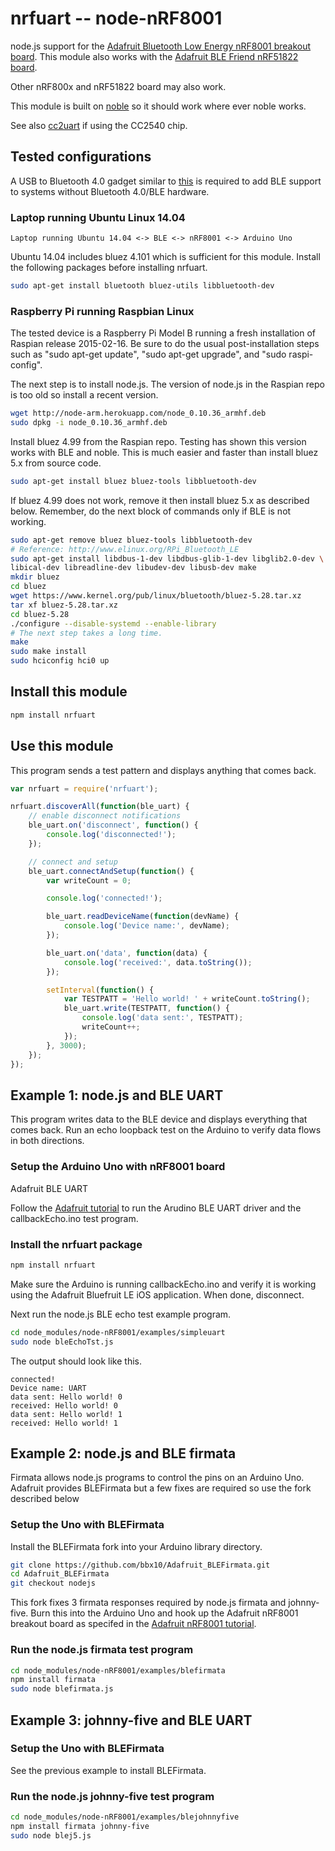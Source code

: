 # nrfuart -- node-nRF8001

node.js support for the
[Adafruit Bluetooth Low Energy nRF8001 breakout board](http://www.adafruit.com/products/1697).
This module also works with the
[Adafruit BLE Friend nRF51822 board](http://www.adafruit.com/products/2267).

Other nRF800x and nRF51822 board may also work.

This module is built on [noble](https://www.npmjs.com/package/noble) so it
should work where ever noble works.

See also [cc2uart](https://github.com/bbx10/node-cc2540) if using the CC2540
chip.

## Tested configurations

A USB to Bluetooth 4.0 gadget similar to
[this](http://www.adafruit.com/product/1327) is required to add BLE support to
systems without Bluetooth 4.0/BLE hardware.

### Laptop running Ubuntu Linux 14.04

```
Laptop running Ubuntu 14.04 <-> BLE <-> nRF8001 <-> Arduino Uno
```

Ubuntu 14.04 includes bluez 4.101 which is sufficient for this module.
Install the following packages before installing nrfuart.

```sh
sudo apt-get install bluetooth bluez-utils libbluetooth-dev
```

### Raspberry Pi running Raspbian Linux

The tested device is a Raspberry Pi Model B running a fresh installation of
Raspian release 2015-02-16. Be sure to do the usual post-installation steps
such as "sudo apt-get update", "sudo apt-get upgrade", and "sudo raspi-config".

The next step is to install node.js. The version of node.js in the Raspian repo
is too old so install a recent version.

```sh
wget http://node-arm.herokuapp.com/node_0.10.36_armhf.deb
sudo dpkg -i node_0.10.36_armhf.deb
```

Install bluez 4.99 from the Raspian repo. Testing has shown this version works
with BLE and noble. This is much easier and faster than install bluez 5.x from
source code.

```sh
sudo apt-get install bluez bluez-tools libbluetooth-dev
```

If bluez 4.99 does not work, remove it then install bluez 5.x as described
below. Remember, do the next block of commands only if BLE is not working.

```sh
sudo apt-get remove bluez bluez-tools libbluetooth-dev
# Reference: http://www.elinux.org/RPi_Bluetooth_LE
sudo apt-get install libdbus-1-dev libdbus-glib-1-dev libglib2.0-dev \
libical-dev libreadline-dev libudev-dev libusb-dev make
mkdir bluez
cd bluez
wget https://www.kernel.org/pub/linux/bluetooth/bluez-5.28.tar.xz
tar xf bluez-5.28.tar.xz
cd bluez-5.28
./configure --disable-systemd --enable-library
# The next step takes a long time.
make
sudo make install
sudo hciconfig hci0 up
```

## Install this module

```sh
npm install nrfuart
```

## Use this module

This program sends a test pattern and displays anything that comes back.

```javascript
var nrfuart = require('nrfuart');

nrfuart.discoverAll(function(ble_uart) {
    // enable disconnect notifications
    ble_uart.on('disconnect', function() {
        console.log('disconnected!');
    });

    // connect and setup
    ble_uart.connectAndSetup(function() {
        var writeCount = 0;

        console.log('connected!');

        ble_uart.readDeviceName(function(devName) {
            console.log('Device name:', devName);
        });

        ble_uart.on('data', function(data) {
            console.log('received:', data.toString());
        });

        setInterval(function() {
            var TESTPATT = 'Hello world! ' + writeCount.toString();
            ble_uart.write(TESTPATT, function() {
                console.log('data sent:', TESTPATT);
                writeCount++;
            });
        }, 3000);
    });
});
```

## Example 1: node.js and BLE UART

This program writes data to the BLE device and displays everything that comes
back. Run an echo loopback test on the Arduino to verify data flows in both
directions.


### Setup the Arduino Uno with nRF8001 board

Adafruit BLE UART

Follow the
[Adafruit tutorial](https://learn.adafruit.com/getting-started-with-the-nrf8001-bluefruit-le-breakout/software-uart-service)
to run the Arudino BLE UART driver and the callbackEcho.ino test program.


### Install the nrfuart package

```sh
npm install nrfuart
```

Make sure the Arduino is running callbackEcho.ino and verify it is
working using the Adafruit Bluefruit LE iOS application. When done,
disconnect.

Next run the node.js BLE echo test example program.

```sh
cd node_modules/node-nRF8001/examples/simpleuart
sudo node bleEchoTst.js
```
The output should look like this.

```
connected!
Device name: UART
data sent: Hello world! 0
received: Hello world! 0
data sent: Hello world! 1
received: Hello world! 1
```

## Example 2: node.js and BLE firmata

Firmata allows node.js programs to control the pins on an Arduino Uno.
Adafruit provides BLEFirmata but a few fixes are required so use
the fork described below

### Setup the Uno with BLEFirmata

Install the BLEFirmata fork into your Arduino library directory.

```sh
git clone https://github.com/bbx10/Adafruit_BLEFirmata.git
cd Adafruit_BLEFirmata
git checkout nodejs
```

This fork fixes 3 firmata responses required by node.js firmata and
johnny-five. Burn this into the Arduino Uno and hook up the Adafruit
nRF8001 breakout board as specifed in the 
[Adafruit nRF8001 tutorial](https://learn.adafruit.com/getting-started-with-the-nrf8001-bluefruit-le-breakout/software-bluefruit-firmata).

### Run the node.js firmata test program

```sh
cd node_modules/node-nRF8001/examples/blefirmata
npm install firmata
sudo node blefirmata.js
```

## Example 3: johnny-five and BLE UART

### Setup the Uno with BLEFirmata

See the previous example to install BLEFirmata.

### Run the node.js johnny-five test program

```sh
cd node_modules/node-nRF8001/examples/blejohnnyfive
npm install firmata johnny-five
sudo node blej5.js
```
